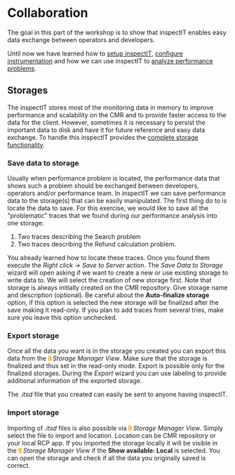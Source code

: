 # Collaboration
The goal in this part of the workshop is to show that inspectIT enables easy data exchange between operators and developers.

Until now we have learned how to [setup inspectIT](SETUP.md), [configure instrumentation](INSTRUMENTATION.md) and how we can use inspectIT to [analyze performance problems](ANAYSIS.md).

## Storages
The inspectIT stores most of the monitoring data in memory to improve performance and scalability on the CMR and to provide faster access to the data for the client. However, sometimes it is necessary to persist the important data to disk and have it for future reference and easy data exchange. To handle this inspectIT provides the [complete storage functionality](https://inspectit-performance.atlassian.net/wiki/display/DOC16/Working+with+disk+storage). 

### Save data to storage
Usually when performance problem is located, the performance data that shows such a problem should be exchanged between developers, operators and/or performance team. In inspectIT we can save performance data to the storage(s) that can be easily manipulated. The first thing do to is locate the data to save. For this exercise, we would like to save all the "problematic" traces that we found during our performance analysis into one storage:

1. Two traces describing the Search problem
2. Two traces describing the Refund calculation problem.

You already learned how to locate these traces. Once you found them execute the *Right click -> Save to Server* action. The *Save Data to Storage* wizard will open asking if we want to create a new or use existing storage to write data to. We will select the creation of new storage first. Note that storage is always initially created on the CMR repository. Give storage name and description (optional). Be careful about the **Auto-finalize storage** option, if this option is selected the new storage will be finalized after the save making it read-only. If you plan to add traces from several tries, make sure you leave this option unchecked.

### Export storage
Once all the data you want is in the storage you created you can export this data from the ![Storage Manager View](images/storage_overlay.gif?raw=true) *Storage Manager View*. Make sure that the storage is finalized and thus set in the read-only mode. Export is possible only for the finalized storages. During the *Export* wizard you can use labeling to provide additional information of the exported storage.

The *.itsd* file that you created can easily be sent to anyone having inspectIT.

### Import storage
Importing of *.itsd* files is also possible via ![Storage Manager View](images/storage_overlay.gif?raw=true) *Storage Manager View*. Simply select the file to import and location. Location can be CMR repository or your local RCP app. If you imported the storage locally it will be visible in the ![Storage Manager View](images/storage_overlay.gif?raw=true) *Storage Manager View* if the **Show available: Local** is selected. You can open the storage and check if all the data you originally saved is correct.
